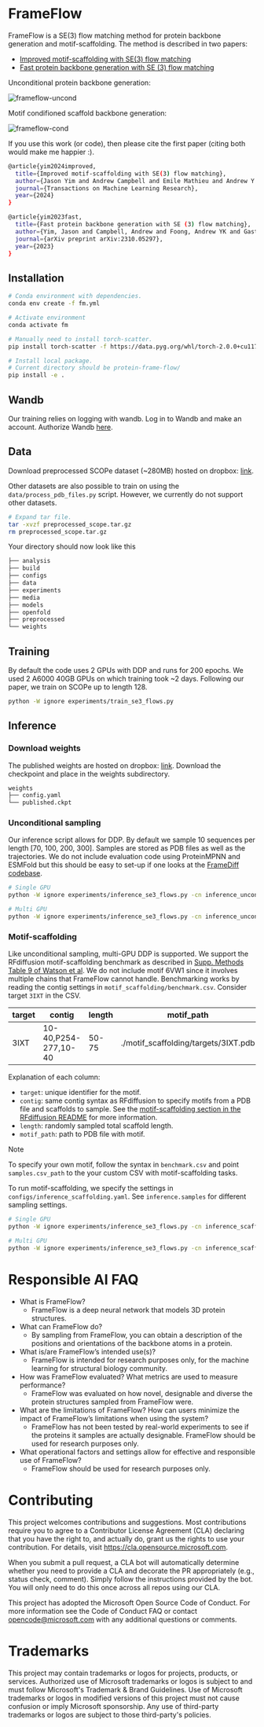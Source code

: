 # FrameFlow

FrameFlow is a SE(3) flow matching method for protein backbone generation and motif-scaffolding.
The method is described in two papers:

* [Improved motif-scaffolding with SE(3) flow matching](https://arxiv.org/abs/2401.04082)
* [Fast protein backbone generation with SE (3) flow matching](https://arxiv.org/abs/2310.05297)

Unconditional protein backbone generation:

![frameflow-uncond](https://github.com/microsoft/flow-matching/blob/main/media/unconditional.gif)

Motif condifioned scaffold backbone generation:

![frameflow-cond](https://github.com/microsoft/flow-matching/blob/main/media/scaffolding.gif)

If you use this work (or code), then please cite the first paper (citing both would make me happier :).

```bash
@article{yim2024improved,
  title={Improved motif-scaffolding with SE(3) flow matching},
  author={Jason Yim and Andrew Campbell and Emile Mathieu and Andrew Y. K. Foong and Michael Gastegger and José Jiménez-Luna and Sarah Lewis and Victor Garcia Satorras and Bastiaan S. Veeling and Frank Noé and Regina Barzilay and Tommi S. Jaakkola},
  journal={Transactions on Machine Learning Research},
  year={2024}
}

@article{yim2023fast,
  title={Fast protein backbone generation with SE (3) flow matching},
  author={Yim, Jason and Campbell, Andrew and Foong, Andrew YK and Gastegger, Michael and Jim{\'e}nez-Luna, Jos{\'e} and Lewis, Sarah and Satorras, Victor Garcia and Veeling, Bastiaan S and Barzilay, Regina and Jaakkola, Tommi and others},
  journal={arXiv preprint arXiv:2310.05297},
  year={2023}
}
```

## Installation

```bash
# Conda environment with dependencies.
conda env create -f fm.yml

# Activate environment
conda activate fm

# Manually need to install torch-scatter.
pip install torch-scatter -f https://data.pyg.org/whl/torch-2.0.0+cu117.html

# Install local package.
# Current directory should be protein-frame-flow/
pip install -e .
```

## Wandb

Our training relies on logging with wandb. Log in to Wandb and make an account.
Authorize Wandb [here](https://wandb.ai/authorize).

## Data

Download preprocessed SCOPe dataset (~280MB) hosted on dropbox: [link](https://www.dropbox.com/scl/fi/b8l0bqowi96hl21ycsmht/preprocessed_scope.tar.gz?rlkey=0h7uulr7ioyvzlap6a0rwpx0n&dl=0).

Other datasets are also possible to train on using the `data/process_pdb_files.py` script.
However, we currently do not support other datasets.

```bash
# Expand tar file.
tar -xvzf preprocessed_scope.tar.gz
rm preprocessed_scope.tar.gz
```

Your directory should now look like this

```bash
├── analysis
├── build
├── configs
├── data
├── experiments
├── media
├── models
├── openfold
├── preprocessed
└── weights
```

## Training

By default the code uses 2 GPUs with DDP and runs for 200 epochs.
We used 2 A6000 40GB GPUs on which training took ~2 days.
Following our paper, we train on SCOPe up to length 128.

```bash
python -W ignore experiments/train_se3_flows.py
```

## Inference

### Download weights

The published weights are hosted on dropbox: [link](https://www.dropbox.com/scl/fi/r8i0o057b0ms71ep5bf4m/published.ckpt?rlkey=pygthp5qjpwkn4glmai48mgy7&dl=0).
Download the checkpoint and place in the weights subdirectory.

```bash
weights
├── config.yaml
└── published.ckpt
```

### Unconditional sampling

Our inference script allows for DDP. By default we sample 10 sequences per
length [70, 100, 200, 300]. Samples are stored as PDB files as well as the
trajectories. We do not include evaluation code using ProteinMPNN and ESMFold
but this should be easy to set-up if one looks at the [FrameDiff codebase](https://github.com/jasonkyuyim/se3_diffusion).

```bash
# Single GPU
python -W ignore experiments/inference_se3_flows.py -cn inference_unconditional

# Multi GPU
python -W ignore experiments/inference_se3_flows.py -cn inference_unconditional inference.num_gpus=2
```

### Motif-scaffolding

Like unconditional sampling, multi-GPU DDP is supported.
We support the RFdiffusion motif-scaffolding benchmark as described in [Supp. Methods Table 9 of Watson et al](https://static-content.springer.com/esm/art%3A10.1038%2Fs41586-023-06415-8/MediaObjects/41586_2023_6415_MOESM1_ESM.pdf).
We do not include motif 6VW1 since it involves multiple chains that FrameFlow cannot handle.
Benchmarking works by reading the contig settings in `motif_scaffolding/benchmark.csv`.
Consider target `3IXT` in the CSV.

| target | contig                        | length | motif_path                              |
|--------|-------------------------------|--------|-----------------------------------------|
| 3IXT   | 10-40,P254-277,10-40          | 50-75  | ./motif_scaffolding/targets/3IXT.pdb    |

Explanation of each column:

* `target`: unique identifier for the motif.
* `contig`: same contig syntax as RFdiffusion to specify motifs from a PDB file and scaffolds to sample.
See the [motif-scaffolding section in the RFdiffusion README](https://github.com/RosettaCommons/RFdiffusion?tab=readme-ov-file#motif-scaffolding) for more information.
* `length`: randomly sampled total scaffold length.
* `motif_path`: path to PDB file with motif.

> [!NOTE]  
> To specify your own motif, follow the syntax in `benchmark.csv` and point `samples.csv_path` to the your custom CSV with motif-scaffolding tasks.

To run motif-scaffolding, we specify the settings in `configs/inference_scaffolding.yaml`.
See `inference.samples` for different sampling settings.

```bash
# Single GPU
python -W ignore experiments/inference_se3_flows.py -cn inference_scaffolding

# Multi GPU
python -W ignore experiments/inference_se3_flows.py -cn inference_scaffolding inference.num_gpus=2
```

# Responsible AI FAQ
- What is FrameFlow?
  - FrameFlow is a deep neural network that models 3D protein structures.
- What can FrameFlow do?
  - By sampling from FrameFlow, you can obtain a description of the positions and orientations of the backbone atoms in a protein.
- What is/are FrameFlow’s intended use(s)?
  - FrameFlow is intended for research purposes only, for the machine learning for structural biology community.
- How was FrameFlow evaluated? What metrics are used to measure performance?
  - FrameFlow was evaluated on how novel, designable and diverse the protein structures sampled from FrameFlow were. 
- What are the limitations of FrameFlow? How can users minimize the impact of FrameFlow’s limitations when using the system?
  - FrameFlow has not been tested by real-world experiments to see if the proteins it samples are actually designable. FrameFlow should be used for research purposes only.
- What operational factors and settings allow for effective and responsible use of FrameFlow?
  - FrameFlow should be used for research purposes only.

# Contributing
This project welcomes contributions and suggestions. Most contributions require you to agree to a Contributor License Agreement (CLA) declaring that you have the right to, and actually do, grant us the rights to use your contribution. For details, visit https://cla.opensource.microsoft.com.

When you submit a pull request, a CLA bot will automatically determine whether you need to provide a CLA and decorate the PR appropriately (e.g., status check, comment). Simply follow the instructions provided by the bot. You will only need to do this once across all repos using our CLA.

This project has adopted the Microsoft Open Source Code of Conduct. For more information see the Code of Conduct FAQ or contact opencode@microsoft.com with any additional questions or comments.

# Trademarks
This project may contain trademarks or logos for projects, products, or services. Authorized use of Microsoft trademarks or logos is subject to and must follow Microsoft's Trademark & Brand Guidelines. Use of Microsoft trademarks or logos in modified versions of this project must not cause confusion or imply Microsoft sponsorship. Any use of third-party trademarks or logos are subject to those third-party's policies.
